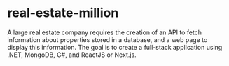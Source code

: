 # real-estate-million
A large real estate company requires the creation of an API to fetch information about properties stored in a database, and a web page to display this information. The goal is to create a full-stack application using .NET, MongoDB, C#, and ReactJS or Next.js.

